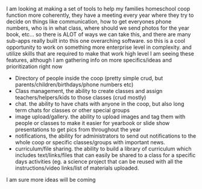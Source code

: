 I am looking at making a set of tools to help my families homeschool coop function more coherently, they have a meeting every year where they try to decide on things like communication, how to get everyones phone numbers, who is in what class, where should we send photos for the year book, etc...
so there is ALOT of ways we can take this, and there are many sub-apps really built into this one overarching software. so this is a cool opportunity to work on something more enterprise level in complexity. and utilize skills that are required to make that work
high level I am seeing these features, although I am gathering info on more specifics/ideas and prioritization right now

- Directory of people inside the coop (pretty simple crud, but parents/children/birthdays/phone numbers etc)
- Class management, the ability to create classes and assign teachers/helpers/kids to those classes (crud mostly)
- chat. the ability to have chats with anyone in the coop, but also long term chats for classes or other special groups
- image upload/gallery. the ability to upload images and tag them with people or classes to make it easier for yearbook or slide show presentations to get pics from throughout the year
- notifications, the ability for administrators to send out notifications to the whole coop or specific classes/groups with important news.
- curriculum/file sharing. the ability to build a library of curriculum which includes text/links/files that can easily be shared to a class for a specific days activities (eg. a science project that can be reused with all the instructions/video links/list of materials uploaded.

I am sure more ideas will be coming
